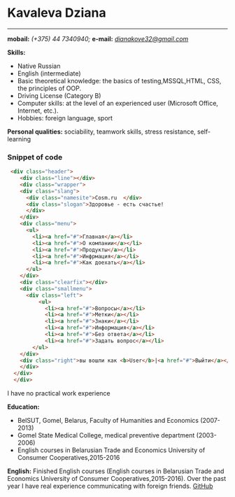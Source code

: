 # Kavaleva Dziana
-------------------------------------------------------------------------------------
**mobail:** *(+375) 44 7340940;* **e-mail:** *<dianakove32@gmail.com>*

**Skills:**
+ Native Russian
+ English (intermediate)
+ Basic theoretical knowledge: the basics of testing,MSSQL,HTML, CSS, the principles of OOP.
+ Driving License (Category B)
+ Computer skills: at the level of an experienced user (Microsoft Office, Internet, etc.).
+ Hobbies: foreign language, sport

**Personal qualities:** 
sociability, teamwork skills, stress resistance, self-learning

### Snippet of code
```html
 <div class="header">
    <div class="line"></div>
    <div class="wrapper">
    <div class="slang">
      <div class="namesite">Cosm.ru  </div>
      <div class="slogan">Здоровье - есть счастье!
      </div>
    </div>
    <div class="menu">
      <ul>
        <li><a href="#">Главная</a></li>
        <li><a href="#">О компании</a></li>
        <li><a href="#">Продукты</a></li>
        <li><a href="#">Инфрмация</a></li>
        <li><a href="#">Как доехать</a></li>
      </ul>
    </div>
    <div class="clearfix"></div>
    <div class="smallmenu">
      <div class="left">
          <ul>
            <li><a href="#">Вопросы</a></li>
            <li><a href="#">Метки</a></li>
            <li><a href="#">Знаки</a></li>
            <li><a href="#">Информация</a></li>
            <li><a href="#">Без ответа</a></li>
            <li><a href="#">Задать вопрос</a></li>
        </ul>
    </div>
    <div class="right">вы вошли как <b>User</b>|<a href="#">Выйти</a></div>
    </div>
  </div>
  </div>
```
I have no practical work experience

**Education:**    
- BelSUT, Gomel, Belarus, Faculty of Humanities and Economics  (2007- 2013)
- Gomel State Medical College, medical preventive department  (2003-2006)
-  English courses in Belarusian Trade and Economics University of  Consumer Cooperatives,2015-2016

**English:**
Finished English courses (English courses in Belarusian Trade and Economics University of  Consumer Cooperatives,2015-2016). Over the past year I have real experience communicating with foreign friends.
 [GitHub](https://github.com/dianakove32)